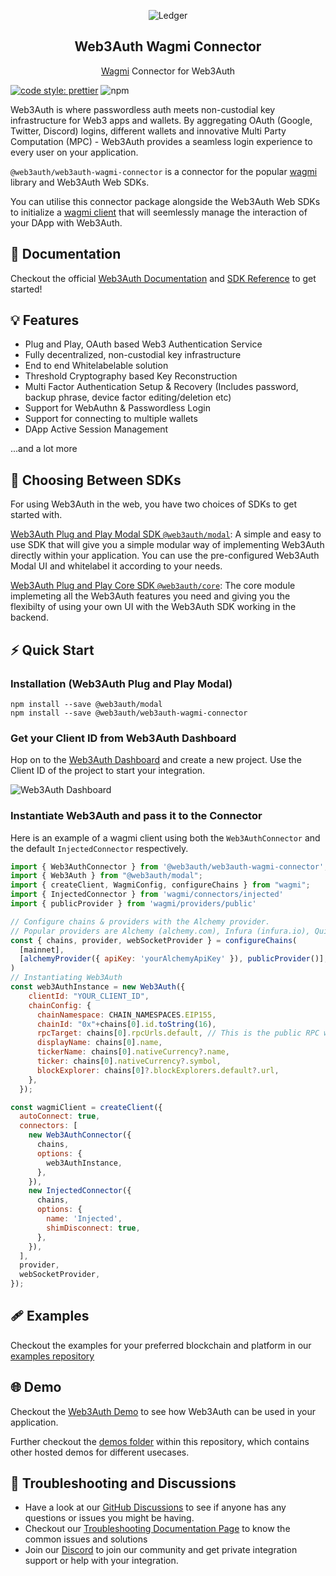 <p align="center">
 <img src="https://web3auth.io/images/w3a-L-Favicon-1.svg" align="center" alt="Ledger" />
 <h2 align="center">Web3Auth Wagmi Connector</h2>
 <p align="center"><a href="https://github.com/tmm/wagmi">Wagmi</a> Connector for Web3Auth</p>
</p>

[![code style: prettier](https://img.shields.io/badge/code_style-prettier-ff69b4.svg?style=flat-square)](https://github.com/prettier/prettier)
![npm](https://img.shields.io/npm/dw/@web3auth/web3auth-wagmi-connector)

Web3Auth is where passwordless auth meets non-custodial key infrastructure for Web3 apps and wallets. By aggregating OAuth (Google, Twitter, Discord) logins, different wallets and innovative Multi Party Computation (MPC) - Web3Auth provides a seamless login experience to every user on your application.

`@web3auth/web3auth-wagmi-connector` is a connector for the popular [wagmi](https://github.com/tmm/wagmi) library and Web3Auth Web SDKs. 

You can utilise this connector package alongside the Web3Auth Web SDKs to  initialize a [wagmi client](https://wagmi.sh/docs/client) that will seemlessly manage the interaction of your DApp with Web3Auth.

## 📖 Documentation

Checkout the official [Web3Auth Documentation](https://web3auth.io/docs) and [SDK Reference](https://web3auth.io/docs/sdk/web/) to get started!

## 💡 Features

- Plug and Play, OAuth based Web3 Authentication Service
- Fully decentralized, non-custodial key infrastructure
- End to end Whitelabelable solution
- Threshold Cryptography based Key Reconstruction
- Multi Factor Authentication Setup & Recovery (Includes password, backup phrase, device factor editing/deletion etc)
- Support for WebAuthn & Passwordless Login
- Support for connecting to multiple wallets
- DApp Active Session Management

...and a lot more

## 💭 Choosing Between SDKs

For using Web3Auth in the web, you have two choices of SDKs to get started with.

[Web3Auth Plug and Play Modal SDK `@web3auth/modal`](https://web3auth.io/docs/sdk/web/web3auth/): A simple and easy to use SDK that will give you a simple modular way of implementing Web3Auth directly within your application. You can use the pre-configured Web3Auth Modal UI and whitelabel it according to your needs.

[Web3Auth Plug and Play Core SDK `@web3auth/core`](https://web3auth.io/docs/sdk/web/core/): The core module implemeting all the Web3Auth features you need and giving you the flexibilty of using your own UI with the Web3Auth SDK working in the backend.

## ⚡ Quick Start

### Installation (Web3Auth Plug and Play Modal)

```shell
npm install --save @web3auth/modal
npm install --save @web3auth/web3auth-wagmi-connector
```

### Get your Client ID from Web3Auth Dashboard

Hop on to the [Web3Auth Dashboard](https://dashboard.web3auth.io/) and create a new project. Use the Client ID of the project to start your integration.

![Web3Auth Dashboard](https://web3auth.io/docs/assets/images/project_plug_n_play-89c39ec42ad993107bb2485b1ce64b89.png)

### Instantiate Web3Auth and pass it to the Connector

Here is an example of a wagmi client using both the `Web3AuthConnector` and the default `InjectedConnector` respectively.

```js
import { Web3AuthConnector } from '@web3auth/web3auth-wagmi-connector';
import { Web3Auth } from "@web3auth/modal";
import { createClient, WagmiConfig, configureChains } from "wagmi";
import { InjectedConnector } from 'wagmi/connectors/injected'
import { publicProvider } from 'wagmi/providers/public'

// Configure chains & providers with the Alchemy provider.
// Popular providers are Alchemy (alchemy.com), Infura (infura.io), Quicknode (quicknode.com) etc.
const { chains, provider, webSocketProvider } = configureChains(
  [mainnet],
  [alchemyProvider({ apiKey: 'yourAlchemyApiKey' }), publicProvider()],
)
// Instantiating Web3Auth
const web3AuthInstance = new Web3Auth({
    clientId: "YOUR_CLIENT_ID",
    chainConfig: {
      chainNamespace: CHAIN_NAMESPACES.EIP155,
      chainId: "0x"+chains[0].id.toString(16),
      rpcTarget: chains[0].rpcUrls.default, // This is the public RPC we have added, please pass on your own endpoint while creating an app
      displayName: chains[0].name,
      tickerName: chains[0].nativeCurrency?.name,
      ticker: chains[0].nativeCurrency?.symbol,
      blockExplorer: chains[0]?.blockExplorers.default?.url,
    },
  });

const wagmiClient = createClient({
  autoConnect: true,
  connectors: [
    new Web3AuthConnector({ 
      chains,
      options: { 
        web3AuthInstance,
      },
    }),
    new InjectedConnector({
      chains,
      options: {
        name: 'Injected',
        shimDisconnect: true,
      },
    }),
  ],
  provider,
  webSocketProvider,
});
```

## 🩹 Examples

Checkout the examples for your preferred blockchain and platform in our [examples repository](https://github.com/Web3Auth/examples/)

## 🌐 Demo

Checkout the [Web3Auth Demo](https://demo-app.web3auth.io/) to see how Web3Auth can be used in your application.

Further checkout the [demos folder](https://github.com/Web3Auth/web3auth-wagmi-connecto/tree/master/demos) within this repository, which contains other hosted demos for different usecases.

## 💬 Troubleshooting and Discussions

- Have a look at our [GitHub Discussions](https://github.com/Web3Auth/Web3Auth/discussions?discussions_q=sort%3Atop) to see if anyone has any questions or issues you might be having.
- Checkout our [Troubleshooting Documentation Page](https://web3auth.io/docs/troubleshooting) to know the common issues and solutions
- Join our [Discord](https://discord.gg/web3auth) to join our community and get private integration support or help with your integration.
